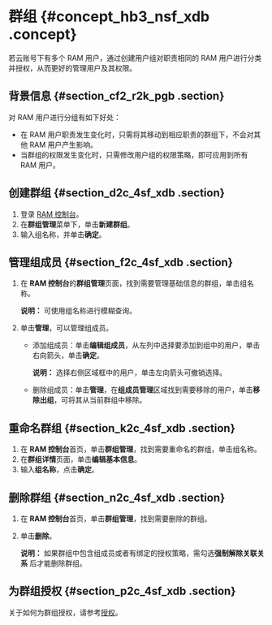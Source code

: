 # 群组 {#concept_hb3_nsf_xdb .concept}

若云账号下有多个 RAM 用户，通过创建用户组对职责相同的 RAM 用户进行分类并授权，从而更好的管理用户及其权限。

## 背景信息 {#section_cf2_r2k_pgb .section}

对 RAM 用户进行分组有如下好处：

-   在 RAM 用户职责发生变化时，只需将其移动到相应职责的群组下，不会对其他 RAM 用户产生影响。
-   当群组的权限发生变化时，只需修改用户组的权限策略，即可应用到所有 RAM 用户。

## 创建群组 {#section_d2c_4sf_xdb .section}

1.  登录 [RAM 控制台](https://ram.console.aliyun.com/)。
2.  在**群组管理**菜单下，单击**新建群组**。
3.  输入组名称，并单击**确定**。

## 管理组成员 {#section_f2c_4sf_xdb .section}

1.  在 **RAM 控制台**的**群组管理**页面，找到需要管理基础信息的群组，单击组名称。

    **说明：** 可使用组名称进行模糊查询。

2.  单击**管理**，可以管理组成员。
    -   添加组成员：单击**编辑组成员**，从左列中选择要添加到组中的用户，单击右向箭头，单击**确定**。

        **说明：** 选择右侧区域框中的用户，单击左向箭头可撤销选择。

    -   删除组成员：单击**管理**，在**组成员管理**区域找到需要移除的用户，单击**移除出组**，可将其从当前群组中移除。

## 重命名群组 {#section_k2c_4sf_xdb .section}

1.  在 **RAM 控制台**首页，单击**群组管理**，找到需要重命名的群组，单击组名称。
2.  在**群组详情**页面，单击**编辑基本信息**。
3.  输入**组名称**，点击**确定**。

## 删除群组 {#section_n2c_4sf_xdb .section}

1.  在 **RAM 控制台**首页，单击**群组管理**，找到需要删除的群组。
2.  单击**删除**。

    **说明：** 如果群组中包含组成员或者有绑定的授权策略，需勾选**强制解除关联关系** 后才能删除群组。


## 为群组授权 {#section_p2c_4sf_xdb .section}

关于如何为群组授权，请参考[授权](intl.zh-CN/用户指南/（隐藏）旧版用户指南/授权管理/授权.md)。

